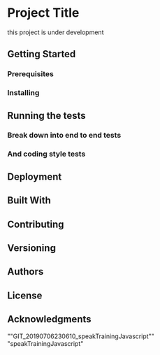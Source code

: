 # Project Title

<!--
 One Paragraph of project description goes here
  -->

this project is under development

## Getting Started

<!-- 
These instructions will get you a copy of the project up and running on your local machine for development and testing purposes. See deployment for notes on how to deploy the project on a live system. 
-->

### Prerequisites

<!-- 
What things you need to install the software and how to install them

```
Give examples
``` 
-->

 ### Installing
<!--
A step by step series of examples that tell you how to get a development env running

Say what the step will be

```
Give the example
```

And repeat

```
until finished
```

End with an example of getting some data out of the system or using it for a little demo
 -->
## Running the tests
<!-- 
Explain how to run the automated tests for this system
 -->
### Break down into end to end tests
<!-- 
Explain what these tests test and why

```
Give an example
``` 
-->
### And coding style tests
<!-- 
Explain what these tests test and why

```
Give an example
```
-->
## Deployment
<!-- 
Add additional notes about how to deploy this on a live system 
-->
## Built With
<!-- 
* [Dropwizard](http://www.dropwizard.io/1.0.2/docs/) - The web framework used
* [Maven](https://maven.apache.org/) - Dependency Management
* [ROME](https://rometools.github.io/rome/) - Used to generate RSS Feeds 
-->
## Contributing
<!-- 
Please read [CONTRIBUTING.md](https://gist.github.com/PurpleBooth/b24679402957c63ec426) for details on our code of conduct, and the process for submitting pull requests to us. 
-->
## Versioning
<!-- 
We use [SemVer](http://semver.org/) for versioning. For the versions available, see the [tags on this repository](https://github.com/your/project/tags). 
 -->
## Authors
<!-- 
* **Billie Thompson** - *Initial work* - [PurpleBooth](https://github.com/PurpleBooth)

See also the list of [contributors](https://github.com/your/project/contributors) who participated in this project.
 -->
## License
<!-- 
This project is licensed under the MIT License - see the [LICENSE.md](LICENSE.md) file for details
 -->
## Acknowledgments
<!-- 
* Hat tip to anyone whose code was used
* Inspiration
* etc
 -->



<!-- this template was created using https://gist.github.com/PurpleBooth/109311bb0361f32d87a2 -->
""GIT_20190706230610_speakTrainingJavascript""   
"speakTrainingJavascript"  
